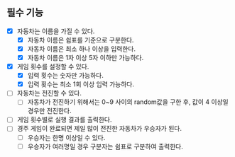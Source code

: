 ## 필수 기능
- [x] 자동차는 이름을 가질 수 있다.
  - [x] 자동차 이름은 쉼표를 기준으로 구분한다.
  - [x] 자동차 이름은 최소 하나 이상을 입력한다.
  - [x] 자동차 이름은 1자 이상 5자 이하만 가능하다.
- [x] 게임 횟수를 설정할 수 있다.
  - [x] 입력 횟수는 숫자만 가능하다.
  - [x] 입력 횟수는 최소 1회 이상 입력 가능하다.
- [ ] 자동차는 전진할 수 있다.
  - [ ] 자동차가 전진하기 위해서는 0~9 사이의 random값을 구한 후, 값이 4 이상일 경우만 전진한다.
- [ ] 게임 횟수별로 실행 결과를 출력한다.
- [ ] 경주 게임이 완료되면 제일 많이 전진한 자동차가 우승자가 된다.
  - [ ] 우승자는 한명 이상일 수 있다.
  - [ ] 우승자가 여러명일 경우 구분자는 쉼표로 구분하여 출력한다.

